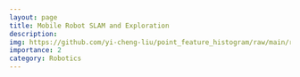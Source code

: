 ```yaml
---
layout: page
title: Mobile Robot SLAM and Exploration
description: 
img: https://github.com/yi-cheng-liu/point_feature_histogram/raw/main/result/horse.png
importance: 2
category: Robotics
---
```

